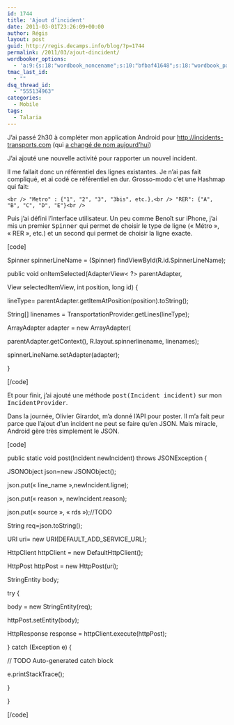 ```yaml
---
id: 1744
title: 'Ajout d’incident'
date: 2011-03-01T23:26:09+00:00
author: Régis
layout: post
guid: http://regis.decamps.info/blog/?p=1744
permalink: /2011/03/ajout-dincident/
wordbooker_options:
  - 'a:9:{s:18:"wordbook_noncename";s:10:"bfbaf41648";s:18:"wordbook_page_post";s:4:"-100";s:18:"wordbook_orandpage";s:1:"2";s:23:"wordbook_default_author";s:1:"1";s:23:"wordbook_extract_length";s:3:"256";s:19:"wordbook_actionlink";s:3:"300";s:26:"wordbooker_publish_default";s:2:"on";s:18:"wordbook_attribute";s:36:"En train de développer une appli...";s:29:"wordbooker_status_update_text";s:33:"New blog post :  %title% - %link%";}'
tmac_last_id:
  - ""
dsq_thread_id:
  - "555134963"
categories:
  - Mobile
tags:
  - Talaria
---
```

J’ai passé 2h30 à compléter mon application Android pour <http://incidents-transports.com> (qui [a changé de nom aujourd’hui](http://twitter.com/#!/ogirardot/status/42668466376933376))

J’ai ajouté une nouvelle activité pour rapporter un nouvel incident.

Il me fallait donc un référentiel des lignes existantes. Je n’ai pas fait compliqué, et ai codé ce référentiel en dur. Grosso-modo c’et une Hashmap qui fait:
  
`<br />
"Metro" : {"1", "2", "3", "3bis", etc.},<br />
"RER": {"A", "B", "C", "D", "E"}<br />
` 

Puis j’ai défini l’interface utilisateur. Un peu comme Benoît sur iPhone, j’ai mis un premier <tt>Spinner</tt> qui permet de choisir le type de ligne (« Métro », « RER », etc.) et un second qui permet de choisir la ligne exacte.

[code]
			  
Spinner spinnerLineName = (Spinner) findViewById(R.id.SpinnerLineName);

public void onItemSelected(AdapterView< ?> parentAdapter,
					  
View selectedItemView, int position, long id) {
				  
lineType= parentAdapter.getItemAtPosition(position).toString();
				  
String[] linenames = TransportationProvider.getLines(lineType);
				  
ArrayAdapter<string> adapter = new ArrayAdapter</string><string>(
						  
parentAdapter.getContext(), R.layout.spinnerlinename, linenames);
				  
spinnerLineName.setAdapter(adapter);
			  
}
  
[/code]

Et pour finir, j’ai ajouté une méthode <tt>post(Incident incident)</tt> sur mon <tt>IncidentProvider</tt>. 

Dans la journée, Olivier Girardot, m’a donné l’API pour poster. Il m’a fait peur parce que l’ajout d’un incident ne peut se faire qu’en JSON. Mais miracle, Android gère très simplement le JSON. 

[code]
	  
public static void post(Incident newIncident) throws JSONException {
		  
JSONObject json=new JSONObject();
		  
json.put(« line_name »,newIncident.ligne);
		  
json.put(« reason », newIncident.reason);
		  
json.put(« source », « rds »);//TODO
		  
String req=json.toString();

URI uri= new URI(DEFAULT\_ADD\_SERVICE_URL);

HttpClient httpClient = new DefaultHttpClient();
		  
HttpPost httpPost = new HttpPost(uri);
		  
StringEntity body;
		  
try {
			  
body = new StringEntity(req);
			  
httpPost.setEntity(body);
			  
HttpResponse response = httpClient.execute(httpPost);
		  
} catch (Exception e) {
			  
// TODO Auto-generated catch block
			  
e.printStackTrace();
		  
}
	  
}
  
[/code]</string>
